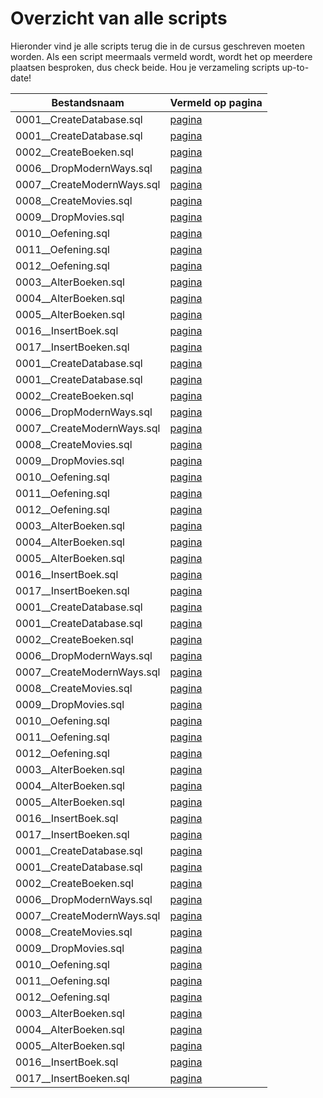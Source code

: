 # Overzicht van alle scripts
Hieronder vind je alle scripts terug die in de cursus geschreven moeten worden. Als een script meermaals vermeld wordt, wordt het op meerdere plaatsen besproken, dus check beide. Hou je verzameling scripts up-to-date!

| Bestandsnaam                 | Vermeld op pagina |
|------------------------------|-------------------|
| 0001\_\_CreateDatabase.sql   | [pagina](https://apwt.gitbook.io/cursus-databanken/semester-1-intro/scripts.md) |
| 0001\_\_CreateDatabase.sql   | [pagina](https://apwt.gitbook.io/cursus-databanken/semester-1-intro/scripts.md) |
| 0002\_\_CreateBoeken.sql     | [pagina](https://apwt.gitbook.io/cursus-databanken/semester-1-intro/scripts.md) |
| 0006\_\_DropModernWays.sql   | [pagina](https://apwt.gitbook.io/cursus-databanken/semester-1-intro/scripts.md) |
| 0007\_\_CreateModernWays.sql | [pagina](https://apwt.gitbook.io/cursus-databanken/semester-1-intro/scripts.md) |
| 0008\_\_CreateMovies.sql     | [pagina](https://apwt.gitbook.io/cursus-databanken/semester-1-intro/scripts.md) |
| 0009\_\_DropMovies.sql       | [pagina](https://apwt.gitbook.io/cursus-databanken/semester-1-intro/scripts.md) |
| 0010\_\_Oefening.sql         | [pagina](https://apwt.gitbook.io/cursus-databanken/semester-1-intro/scripts.md) |
| 0011\_\_Oefening.sql         | [pagina](https://apwt.gitbook.io/cursus-databanken/semester-1-intro/scripts.md) |
| 0012\_\_Oefening.sql         | [pagina](https://apwt.gitbook.io/cursus-databanken/semester-1-intro/scripts.md) |
| 0003\_\_AlterBoeken.sql      | [pagina](https://apwt.gitbook.io/cursus-databanken/semester-1-intro/scripts.md) |
| 0004\_\_AlterBoeken.sql      | [pagina](https://apwt.gitbook.io/cursus-databanken/semester-1-intro/scripts.md) |
| 0005\_\_AlterBoeken.sql      | [pagina](https://apwt.gitbook.io/cursus-databanken/semester-1-intro/scripts.md) |
| 0016\_\_InsertBoek.sql       | [pagina](https://apwt.gitbook.io/cursus-databanken/semester-1-intro/scripts.md) |
| 0017\_\_InsertBoeken.sql     | [pagina](https://apwt.gitbook.io/cursus-databanken/semester-1-intro/scripts.md) |
| 0001\_\_CreateDatabase.sql   | [pagina](https://apwt.gitbook.io/cursus-databanken/semester-1-intro/scripts.md) |
| 0001\_\_CreateDatabase.sql   | [pagina](https://apwt.gitbook.io/cursus-databanken/semester-1-intro/scripts.md) |
| 0002\_\_CreateBoeken.sql     | [pagina](https://apwt.gitbook.io/cursus-databanken/semester-1-intro/scripts.md) |
| 0006\_\_DropModernWays.sql   | [pagina](https://apwt.gitbook.io/cursus-databanken/semester-1-intro/scripts.md) |
| 0007\_\_CreateModernWays.sql | [pagina](https://apwt.gitbook.io/cursus-databanken/semester-1-intro/scripts.md) |
| 0008\_\_CreateMovies.sql     | [pagina](https://apwt.gitbook.io/cursus-databanken/semester-1-intro/scripts.md) |
| 0009\_\_DropMovies.sql       | [pagina](https://apwt.gitbook.io/cursus-databanken/semester-1-intro/scripts.md) |
| 0010\_\_Oefening.sql         | [pagina](https://apwt.gitbook.io/cursus-databanken/semester-1-intro/scripts.md) |
| 0011\_\_Oefening.sql         | [pagina](https://apwt.gitbook.io/cursus-databanken/semester-1-intro/scripts.md) |
| 0012\_\_Oefening.sql         | [pagina](https://apwt.gitbook.io/cursus-databanken/semester-1-intro/scripts.md) |
| 0003\_\_AlterBoeken.sql      | [pagina](https://apwt.gitbook.io/cursus-databanken/semester-1-intro/scripts.md) |
| 0004\_\_AlterBoeken.sql      | [pagina](https://apwt.gitbook.io/cursus-databanken/semester-1-intro/scripts.md) |
| 0005\_\_AlterBoeken.sql      | [pagina](https://apwt.gitbook.io/cursus-databanken/semester-1-intro/scripts.md) |
| 0016\_\_InsertBoek.sql       | [pagina](https://apwt.gitbook.io/cursus-databanken/semester-1-intro/scripts.md) |
| 0017\_\_InsertBoeken.sql     | [pagina](https://apwt.gitbook.io/cursus-databanken/semester-1-intro/scripts.md) |
| 0001\_\_CreateDatabase.sql   | [pagina](https://apwt.gitbook.io/cursus-databanken/semester-1-intro/scripts.md) |
| 0001\_\_CreateDatabase.sql   | [pagina](https://apwt.gitbook.io/cursus-databanken/semester-1-intro/scripts.md) |
| 0002\_\_CreateBoeken.sql     | [pagina](https://apwt.gitbook.io/cursus-databanken/semester-1-intro/scripts.md) |
| 0006\_\_DropModernWays.sql   | [pagina](https://apwt.gitbook.io/cursus-databanken/semester-1-intro/scripts.md) |
| 0007\_\_CreateModernWays.sql | [pagina](https://apwt.gitbook.io/cursus-databanken/semester-1-intro/scripts.md) |
| 0008\_\_CreateMovies.sql     | [pagina](https://apwt.gitbook.io/cursus-databanken/semester-1-intro/scripts.md) |
| 0009\_\_DropMovies.sql       | [pagina](https://apwt.gitbook.io/cursus-databanken/semester-1-intro/scripts.md) |
| 0010\_\_Oefening.sql         | [pagina](https://apwt.gitbook.io/cursus-databanken/semester-1-intro/scripts.md) |
| 0011\_\_Oefening.sql         | [pagina](https://apwt.gitbook.io/cursus-databanken/semester-1-intro/scripts.md) |
| 0012\_\_Oefening.sql         | [pagina](https://apwt.gitbook.io/cursus-databanken/semester-1-intro/scripts.md) |
| 0003\_\_AlterBoeken.sql      | [pagina](https://apwt.gitbook.io/cursus-databanken/semester-1-intro/scripts.md) |
| 0004\_\_AlterBoeken.sql      | [pagina](https://apwt.gitbook.io/cursus-databanken/semester-1-intro/scripts.md) |
| 0005\_\_AlterBoeken.sql      | [pagina](https://apwt.gitbook.io/cursus-databanken/semester-1-intro/scripts.md) |
| 0016\_\_InsertBoek.sql       | [pagina](https://apwt.gitbook.io/cursus-databanken/semester-1-intro/scripts.md) |
| 0017\_\_InsertBoeken.sql     | [pagina](https://apwt.gitbook.io/cursus-databanken/semester-1-intro/scripts.md) |
| 0001\_\_CreateDatabase.sql   | [pagina](https://apwt.gitbook.io/cursus-databanken/semester-1-intro/deeltalen/ddl/create.md) |
| 0001\_\_CreateDatabase.sql   | [pagina](https://apwt.gitbook.io/cursus-databanken/semester-1-intro/deeltalen/ddl/create.md) |
| 0002\_\_CreateBoeken.sql     | [pagina](https://apwt.gitbook.io/cursus-databanken/semester-1-intro/deeltalen/ddl/create.md) |
| 0006\_\_DropModernWays.sql   | [pagina](https://apwt.gitbook.io/cursus-databanken/semester-1-intro/deeltalen/ddl/drop.md) |
| 0007\_\_CreateModernWays.sql | [pagina](https://apwt.gitbook.io/cursus-databanken/semester-1-intro/deeltalen/ddl/drop.md) |
| 0008\_\_CreateMovies.sql     | [pagina](https://apwt.gitbook.io/cursus-databanken/semester-1-intro/deeltalen/ddl/drop.md) |
| 0009\_\_DropMovies.sql       | [pagina](https://apwt.gitbook.io/cursus-databanken/semester-1-intro/deeltalen/ddl/drop.md) |
| 0010\_\_Oefening.sql         | [pagina](https://apwt.gitbook.io/cursus-databanken/semester-1-intro/deeltalen/ddl/oefeningen.md) |
| 0011\_\_Oefening.sql         | [pagina](https://apwt.gitbook.io/cursus-databanken/semester-1-intro/deeltalen/ddl/oefeningen.md) |
| 0012\_\_Oefening.sql         | [pagina](https://apwt.gitbook.io/cursus-databanken/semester-1-intro/deeltalen/ddl/oefeningen.md) |
| 0003\_\_AlterBoeken.sql      | [pagina](https://apwt.gitbook.io/cursus-databanken/semester-1-intro/deeltalen/ddl/alter.md) |
| 0004\_\_AlterBoeken.sql      | [pagina](https://apwt.gitbook.io/cursus-databanken/semester-1-intro/deeltalen/ddl/alter.md) |
| 0005\_\_AlterBoeken.sql      | [pagina](https://apwt.gitbook.io/cursus-databanken/semester-1-intro/deeltalen/ddl/alter.md) |
| 0016\_\_InsertBoek.sql       | [pagina](https://apwt.gitbook.io/cursus-databanken/semester-1-intro/deeltalen/dml/insert.md) |
| 0017\_\_InsertBoeken.sql     | [pagina](https://apwt.gitbook.io/cursus-databanken/semester-1-intro/deeltalen/dml/insert.md) |
